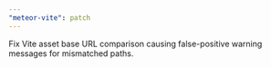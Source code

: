 ```yaml
---
"meteor-vite": patch
---
```


Fix Vite asset base URL comparison causing false-positive warning messages for mismatched paths.
